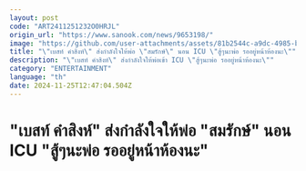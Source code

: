 ```yaml
---
layout: post
code: "ART2411251232O0HRJL"
origin_url: "https://www.sanook.com/news/9653198/"
image: "https://github.com/user-attachments/assets/81b2544c-a9dc-4985-b000-eeb853febfe7"
title: "\"เบสท์ คำสิงห์\" ส่งกำลังใจให้พ่อ \"สมรักษ์\" นอน ICU \"สู้ๆนะพ่อ รออยู่หน้าห้องนะ\""
description: "\"เบสท์ คำสิงห์\" ส่งกำลังใจให้พ่อเข้า ICU \"สู้ๆนะพ่อ รออยู่หน้าห้องนะ\""
category: "ENTERTAINMENT"
language: "th"
date: 2024-11-25T12:47:04.504Z
---
```


# "เบสท์ คำสิงห์" ส่งกำลังใจให้พ่อ "สมรักษ์" นอน ICU "สู้ๆนะพ่อ รออยู่หน้าห้องนะ"